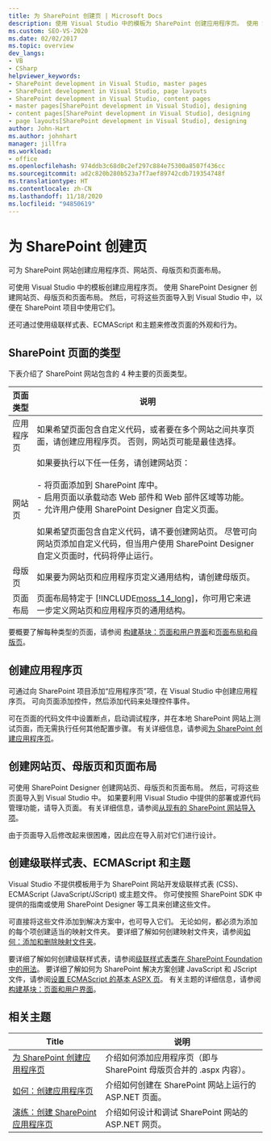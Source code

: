```yaml
---
title: 为 SharePoint 创建页 | Microsoft Docs
description: 使用 Visual Studio 中的模板为 SharePoint 创建应用程序页。 使用 SharePoint Designer 创建网站页、母版页和页面布局。
ms.custom: SEO-VS-2020
ms.date: 02/02/2017
ms.topic: overview
dev_langs:
- VB
- CSharp
helpviewer_keywords:
- SharePoint development in Visual Studio, master pages
- SharePoint development in Visual Studio, page layouts
- SharePoint development in Visual Studio, content pages
- master pages[SharePoint development in Visual Studio], designing
- content pages[SharePoint development in Visual Studio], designing
- page layouts[SharePoint development in Visual Studio], designing
author: John-Hart
ms.author: johnhart
manager: jillfra
ms.workload:
- office
ms.openlocfilehash: 974ddb3c68d0c2ef297c884e75300a8507f436cc
ms.sourcegitcommit: ad2c820b280b523a7f7aef89742cdb719354748f
ms.translationtype: HT
ms.contentlocale: zh-CN
ms.lasthandoff: 11/18/2020
ms.locfileid: "94850619"
---
```

# <a name="create-pages-for-sharepoint"></a>为 SharePoint 创建页
  可为 SharePoint 网站创建应用程序页、网站页、母版页和页面布局。

 可使用 Visual Studio 中的模板创建应用程序页。 使用 SharePoint Designer 创建网站页、母版页和页面布局。 然后，可将这些页面导入到 Visual Studio 中，以便在 SharePoint 项目中使用它们。

 还可通过使用级联样式表、ECMAScript 和主题来修改页面的外观和行为。

## <a name="types-of-sharepoint-pages"></a>SharePoint 页面的类型
 下表介绍了 SharePoint 网站包含的 4 种主要的页面类型。

|页面类型|说明|
|---------------|-----------------|
|应用程序页|如果希望页面包含自定义代码，或者要在多个网站之间共享页面，请创建应用程序页。 否则，网站页可能是最佳选择。|
|网站页|如果要执行以下任一任务，请创建网站页：<br /><br /> - 将页面添加到 SharePoint 库中。<br />- 启用页面以承载动态 Web 部件和 Web 部件区域等功能。<br />- 允许用户使用 SharePoint Designer 自定义页面。<br /><br /> 如果希望页面包含自定义代码，请不要创建网站页。 尽管可向网站页添加自定义代码，但当用户使用 SharePoint Designer 自定义页面时，代码将停止运行。|
|母版页|如果要为网站页和应用程序页定义通用结构，请创建母版页。|
|页面布局|页面布局特定于 [!INCLUDE[moss_14_long](../sharepoint/includes/moss-14-long-md.md)]，你可用它来进一步定义网站页和应用程序页的通用结构。|

 要概要了解每种类型的页面，请参阅 [构建基块：页面和用户界面](/previous-versions/office/developer/sharepoint-2010/ee539040(v=office.14))和[页面布局和母版页](/previous-versions/office/developer/sharepoint-2010/ms543497(v=office.14))。

## <a name="create-application-pages"></a>创建应用程序页
 可通过向 SharePoint 项目添加“应用程序页”项，在 Visual Studio 中创建应用程序页。 可向页面添加控件，然后添加代码来处理控件事件。

 可在页面的代码文件中设置断点，启动调试程序，并在本地 SharePoint 网站上测试页面，而无需执行任何其他配置步骤。 有关详细信息，请参阅[为 SharePoint 创建应用程序页](../sharepoint/creating-application-pages-for-sharepoint.md)。

## <a name="create-site-pages-master-pages-and-page-layouts"></a>创建网站页、母版页和页面布局
 可使用 SharePoint Designer 创建网站页、母版页和页面布局。 然后，可将这些页面导入到 Visual Studio 中。 如果要利用 Visual Studio 中提供的部署或源代码管理功能，请导入页面。 有关详细信息，请参阅[从现有的 SharePoint 网站导入项](../sharepoint/importing-items-from-an-existing-sharepoint-site.md)。

 由于页面导入后修改起来很困难，因此应在导入前对它们进行设计。

## <a name="create-cascading-style-sheets-ecmascript-and-themes"></a>创建级联样式表、ECMAScript 和主题
 Visual Studio 不提供模板用于为 SharePoint 网站开发级联样式表 (CSS)、ECMAScript (JavaScript/JScript) 或主题文件。 你可使按照 SharePoint SDK 中提供的指南或使用 SharePoint Designer 等工具来创建这些文件。

 可直接将这些文件添加到解决方案中，也可导入它们。 无论如何，都必须为添加的每个项创建适当的映射文件夹。 要详细了解如何创建映射文件夹，请参阅[如何：添加和删除映射文件夹](../sharepoint/how-to-add-and-remove-mapped-folders.md)。

 要详细了解如何创建级联样式表，请参阅[级联样式表类在 SharePoint Foundation 中的用法](/previous-versions/office/developer/sharepoint-2010/ms438349(v=office.14))。 要详细了解如何为 SharePoint 解决方案创建 JavaScript 和 JScript 文件，请参阅[设置 ECMAScript 的基本 ASPX 页](/previous-versions/office/developer/sharepoint-2010/ee535709(v=office.14))。 有关主题的详细信息，请参阅[构建基块：页面和用户界面](/previous-versions/office/developer/sharepoint-2010/ee539040(v=office.14))。

## <a name="related-topics"></a>相关主题

|Title|说明|
|-----------|-----------------|
|[为 SharePoint 创建应用程序页](../sharepoint/creating-application-pages-for-sharepoint.md)|介绍如何添加应用程序页（即与 SharePoint 母版页合并的 .aspx 内容）。|
|[如何：创建应用程序页](../sharepoint/how-to-create-an-application-page.md)|介绍如何创建在 SharePoint 网站上运行的 ASP.NET 页面。|
|[演练：创建 SharePoint 应用程序页](../sharepoint/walkthrough-creating-a-sharepoint-application-page.md)|介绍如何设计和调试 SharePoint 网站的 ASP.NET 网页。|
